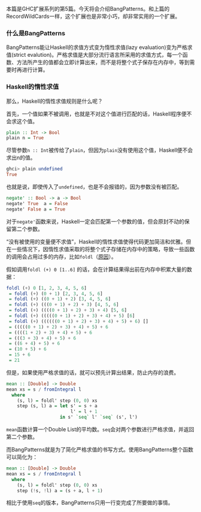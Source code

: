 本篇是GHC扩展系列的第5篇。今天将会介绍BangPatterns。和上篇的RecordWildCards一样，这个扩展也是非常小巧，却非常实用的一个扩展。



### 什么是BangPatterns

BangPatterns能让Haskell的求值方式变为惰性求值(lazy evaluation)变为严格求值(strict evalution)。严格求值是大部分流行语言所采用的求值方式，每一个函数、方法所产生的值都会立即计算出来，而不是将整个式子保存在内存中，等到需要时再进行计算。



### Haskell的惰性求值

那么，Haskell的惰性求值规则是什么呢？

首先，一个值如果不被调用，也就是不对这个值进行匹配的话，Haskell程序便不会求这个值。



```haskell
plain :: Int -> Bool 
plain n = True 
```

尽管参数`n :: Int`被传给了`plain`，但因为`plain`没有使用这个值，Haskell便不会求出n的值。

```haskell
ghci> plain undefined
True 
```

也就是说，即使传入了`undefined`，也是不会报错的，因为参数没有被匹配。

```haskell
negate' :: Bool -> a -> Bool
negate' True  a = False 
negate' False a = True
```

对于`negate'`函数来说，Haskell一定会匹配第一个参数的值，但会原封不动的保留第二个参数。



“没有被使用的变量便不求值”，Haskell的惰性求值使得代码更加简洁和优雅。但在一些情况下，因惰性求值采取的将整个式子存储在内存中的策略，导致一些函数的调用会占用过多的内存，比如`foldl`（[原因](http://stackoverflow.com/questions/6872898/haskell-what-is-weak-head-normal-form)）。

假如调用`foldl (+) 0 [1..6]` 的话，会在计算结果得出前在内存中积累大量的数据：

```haskell
foldl (+) 0 [1, 2, 3, 4, 5, 6]
 = foldl (+) (0 + 1) [2, 3, 4, 5, 6]
 = foldl (+) ((0 + 1) + 2) [3, 4, 5, 6]
 = foldl (+) (((0 + 1) + 2) + 3) [4, 5, 6]
 = foldl (+) ((((0 + 1) + 2) + 3) + 4) [5, 6]
 = foldl (+) (((((0 + 1) + 2) + 3) + 4) + 5) [6]
 = foldl (+) ((((((0 + 1) + 2) + 3) + 4) + 5) + 6) []
 = (((((0 + 1) + 2) + 3) + 4) + 5) + 6
 = ((((1 + 2) + 3) + 4) + 5) + 6
 = (((3 + 3) + 4) + 5) + 6
 = ((6 + 4) + 5) + 6
 = (10 + 5) + 6
 = 15 + 6
 = 21
```



但是，如果使用严格求值的话，就可以预先计算出结果，防止内存的浪费。
```haskell
mean :: [Double] -> Double
mean xs = s / fromIntegral l
  where
    (s, l) = foldl' step (0, 0) xs
    step (s, l) a = let s' = s + a
                        l' = l + 1
                    in s' `seq` l' `seq` (s', l')
```
`mean`函数计算一个Double List的平均数。`seq`会对两个参数进行严格求值，并返回第二个参数。

而BangPatterns就是为了简化严格求值的书写方式。使用BangPatterns整个函数可以简化为：
```haskell
mean :: [Double] -> Double
mean xs = s / fromIntegral l
  where
    (s, l) = foldl' step (0, 0) xs
    step (!s, !l) a = (s + a, l + 1)
```
相比于使用`seq`的版本，BangPatterns只用一行变完成了所要做的事情。
